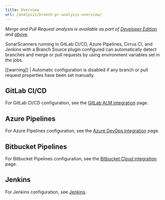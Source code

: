 ```yaml
---
title: Overview
url: /analysis/branch-pr-analysis-overview/
---
```


_Merge and Pull Request analysis is available as part of [Developer Edition](https://redirect.sonarsource.com/editions/developer.html) and [above](https://www.sonarsource.com/plans-and-pricing/)._

SonarScanners running in GitLab CI/CD, Azure Pipelines, Cirrus CI, and Jenkins with a Branch Source plugin configured can automatically detect branches and merge or pull requests by using environment variables set in the jobs.

[[warning]]
| Automatic configuration is disabled if any branch or pull request properties have been set manually.

## GitLab CI/CD
For GitLab CI/CD configuration, see the [GitLab ALM integration](/analysis/gitlab-integration/) page.

## Azure Pipelines
For Azure Pipelines configuration, see the [Azure DevOps integration](/analysis/azuredevops-integration/) page.

## Bitbucket Pipelines
For Bitbucket Pipelines configuration, see the [Bitbucket Cloud integration](/analysis/bitbucket-cloud-integration/) page.

## Jenkins
For Jenkins configuration, see [Jenkins](/analysis/jenkins/).